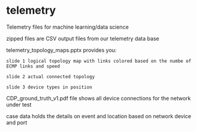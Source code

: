 # telemetry
Telemetry files for machine learning/data science

zipped files are CSV output files from our telemetry data base

telemetry_topology_maps.pptx provides you:

    slide 1 logical topology map with links colored based on the numbe of ECMP links and speed
    
    slide 2 actual connected topology
    
    slide 3 device types in position
    
CDP_ground_truth_v1.pdf file shows all device connections for the network under test

case data holds the details on event and location based on network device and port

